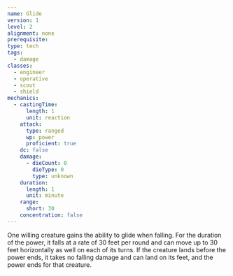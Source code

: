 ```yaml
---
name: Glide
version: 1
level: 2
alignment: none
prerequisite: 
type: tech
tags:
  - damage
classes:
  - engineer
  - operative
  - scout
  - shield
mechanics:
  - castingTime:
      length: 1
      unit: reaction
    attack:
      type: ranged
      wp: power
      proficient: true
    dc: false
    damage:
      - dieCount: 0
        dieType: 0
        type: unknown
    duration:
      length: 1
      unit: minute
    range:
      short: 30
    concentration: false
---
```

One willing creature gains the ability to glide when falling. For the duration of the power, it falls at a rate of 30 feet per round and can move up to 30 feet horizontally as well on each of its turns. If the creature lands before the power ends, it takes no falling damage and can land on its feet, and the power ends for that creature.
    